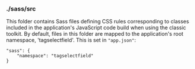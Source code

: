 ### ./sass/src

This folder contains Sass files defining CSS rules corresponding to classes
included in the application's JavaScript code build when using the classic toolkit.
By default, files in this folder are mapped to the application's root namespace, 'tagselectfield'.
This is set in `"app.json"`:

    "sass": {
        "namespace": "tagselectfield"
    }